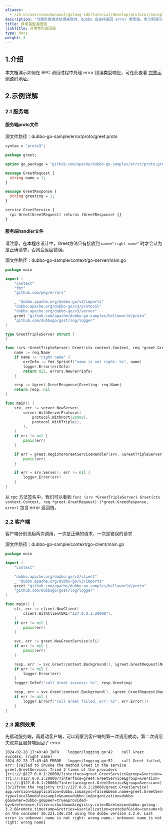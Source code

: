 ```yaml
---
aliases:
  - /zh-cn/overview/mannual/golang-sdk/tutorial/develop/protocol/exception_response/
description: "当服务端请求处理失败时，dubbo 会支持返回 error 类型值，本示例演示如何处理异常类型返回值。"
title: 异常类型返回值
linkTitle: 异常类型返回值
type: docs
weight: 3
---
```


## 1.介绍

本文档演示如何在 RPC 调用过程中处理 error 错误类型响应，可在此查看  <a href="https://github.com/apache/dubbo-go-samples/tree/main/error" target="_blank">完整示例源码地址</a>。

## 2.示例详解

### 2.1 服务端

#### 服务端proto文件

源文件路径：dubbo-go-sample/error/proto/greet.proto

```protobuf
syntax = "proto3";

package greet;

option go_package = "github.com/apache/dubbo-go-samples/error/proto;greet";

message GreetRequest {
  string name = 1;
}

message GreetResponse {
  string greeting = 1;
}

service GreetService {
  rpc Greet(GreetRequest) returns (GreetResponse) {}
}
```

#### 服务端handler文件

请注意，在本程序设计中，Greet方法只有接收到 `name="right name"` 时才会认为是正确请求，否则会返回错误。

源文件路径：dubbo-go-sample/context/go-server/main.go

```go
package main

import (
	"context"
	"fmt"
	"github.com/pkg/errors"

	_ "dubbo.apache.org/dubbo-go/v3/imports"
	"dubbo.apache.org/dubbo-go/v3/protocol"
	"dubbo.apache.org/dubbo-go/v3/server"
	greet "github.com/apache/dubbo-go-samples/helloworld/proto"
	"github.com/dubbogo/gost/log/logger"
)

type GreetTripleServer struct {
}

func (srv *GreetTripleServer) Greet(ctx context.Context, req *greet.GreetRequest) (*greet.GreetResponse, error) {
	name := req.Name
	if name != "right name" {
		errInfo := fmt.Sprintf("name is not right: %s", name)
		logger.Error(errInfo)
		return nil, errors.New(errInfo)
	}

	resp := &greet.GreetResponse{Greeting: req.Name}
	return resp, nil
}

func main() {
	srv, err := server.NewServer(
		server.WithServerProtocol(
			protocol.WithPort(20000),
			protocol.WithTriple(),
		),
	)
	if err != nil {
		panic(err)
	}

	if err = greet.RegisterGreetServiceHandler(srv, &GreetTripleServer{}); err != nil {
		panic(err)
	}

	if err = srv.Serve(); err != nil {
		logger.Error(err)
	}
}

```

从 rpc 方法签名中，我们可以看到 `func (srv *GreetTripleServer) Greet(ctx context.Context, req *greet.GreetRequest) (*greet.GreetResponse, error)` 包含 error 返回值。

### 2.2 客户端

客户端分别发起两次调用，一次是正确的请求，一次是错误的请求

源文件路径：dubbo-go-sample/context/go-client/main.go

```go
package main

import (
	"context"

	"dubbo.apache.org/dubbo-go/v3/client"
	_ "dubbo.apache.org/dubbo-go/v3/imports"
	greet "github.com/apache/dubbo-go-samples/helloworld/proto"
	"github.com/dubbogo/gost/log/logger"
)

func main() {
	cli, err := client.NewClient(
		client.WithClientURL("127.0.0.1:20000"),
	)
	if err != nil {
		panic(err)
	}

	svc, err := greet.NewGreetService(cli)
	if err != nil {
		panic(err)
	}

	resp, err := svc.Greet(context.Background(), &greet.GreetRequest{Name: "right name"})
	if err != nil {
		logger.Error(err)
	}
	logger.Infof("call Greet success: %s", resp.Greeting)

	resp, err = svc.Greet(context.Background(), &greet.GreetRequest{Name: "wrong name"})
	if err != nil {
		logger.Errorf("call Greet failed, err: %s", err.Error())
	}
}
```

### 2.3 案例效果

先启动服务端，再启动客户端，可以观察到客户端的第一次调用成功，第二次调用失败并且服务端返回了 error

```
2024-02-28 17:49:40	INFO	logger/logging.go:42	call Greet success: [right name]
2024-02-28 17:49:40	ERROR	logger/logging.go:52	call Greet failed, err: [Failed to invoke the method Greet in the service greet.GreetService. Tried 2 times of the providers [tri://:@127.0.0.1:20000/?interface=greet.GreetService&group=&version= tri://:@127.0.0.1:20000/?interface=greet.GreetService&group=&version= tri://:@127.0.0.1:20000/?interface=greet.GreetService&group=&version=] (3/1)from the registry tri://127.0.0.1:20000/greet.GreetService?app.version=&application=dubbo.io&async=false&bean.name=greet.GreetService&cluster=failover&config.tracing=&environment=&generic=&group=&interface=greet.GreetService&loadbalance=&metadata-type=local&module=sample&name=dubbo.io&organization=dubbo-go&owner=dubbo-go&peer=true&provided-by=&reference.filter=cshutdown&registry.role=0&release=dubbo-golang-3.2.0&remote.timestamp=&retries=&serialization=protobuf&side=consumer&sticky=false&timestamp=1709113780&version= on the consumer 30.221.146.234 using the dubbo version 3.2.0. Last error is unknown: name is not right: wrong name.: unknown: name is not right: wrong name]
```


